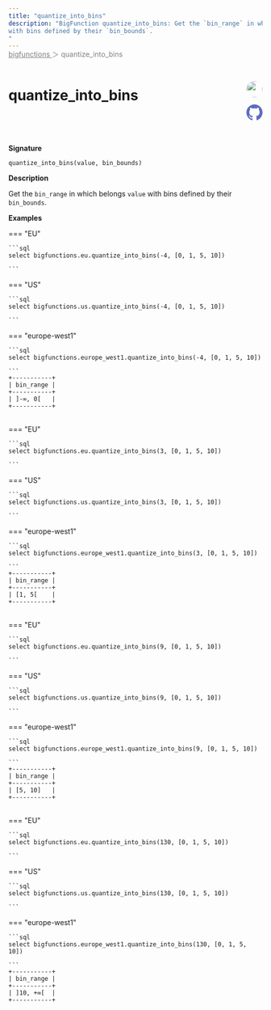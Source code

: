 ```yaml
---
title: "quantize_into_bins"
description: "BigFunction quantize_into_bins: Get the `bin_range` in which belongs `value`
with bins defined by their `bin_bounds`.
"
---
```


<span style="color: gray; position: relative; top: -1rem">
  <a href=".." style="color: gray">bigfunctions </a> ＞ quantize_into_bins
</span>

# quantize_into_bins


<div style="position: relative; top: -4rem; margin-bottom:  -2rem; text-align: right; z-index: 9999;">
  
  <a href="https://www.linkedin.com/in/paul-marcombes" title="Author: Paul Marcombes" target="_blank">
    <img src="https://lh3.googleusercontent.com/a-/ACB-R5RDf2yxcw1p_IYLCKmiUIScreatDdhG8B83om6Ohw=s260" width="32" style=" border-radius: 50% !important">
  </a>
  
  <a href="quantize_into_bins.yaml" title="Edit on GitHub" target="_blank"><svg xmlns="http://www.w3.org/2000/svg" width="32" height="32" viewBox="0 0 24 24"><path fill="#5d6cc0" d="M12 0c-6.626 0-12 5.373-12 12 0 5.302 3.438 9.8 8.207 11.387.599.111.793-.261.793-.577v-2.234c-3.338.726-4.033-1.416-4.033-1.416-.546-1.387-1.333-1.756-1.333-1.756-1.089-.745.083-.729.083-.729 1.205.084 1.839 1.237 1.839 1.237 1.07 1.834 2.807 1.304 3.492.997.107-.775.418-1.305.762-1.604-2.665-.305-5.467-1.334-5.467-5.931 0-1.311.469-2.381 1.236-3.221-.124-.303-.535-1.524.117-3.176 0 0 1.008-.322 3.301 1.23.957-.266 1.983-.399 3.003-.404 1.02.005 2.047.138 3.006.404 2.291-1.552 3.297-1.23 3.297-1.23.653 1.653.242 2.874.118 3.176.77.84 1.235 1.911 1.235 3.221 0 4.609-2.807 5.624-5.479 5.921.43.372.823 1.102.823 2.222v3.293c0 .319.192.694.801.576 4.765-1.589 8.199-6.086 8.199-11.386 0-6.627-5.373-12-12-12z"/></svg></a>
</div>



**Signature** 
```
quantize_into_bins(value, bin_bounds)
```

**Description**

Get the `bin_range` in which belongs `value`
with bins defined by their `bin_bounds`.






**Examples**













=== "EU"

    ```sql
    select bigfunctions.eu.quantize_into_bins(-4, [0, 1, 5, 10])
    
    ```




=== "US"

    ```sql
    select bigfunctions.us.quantize_into_bins(-4, [0, 1, 5, 10])
    
    ```




=== "europe-west1"

    ```sql
    select bigfunctions.europe_west1.quantize_into_bins(-4, [0, 1, 5, 10])
    
    ```









<pre style="margin-top: -1rem;">
<code style="padding-top: 0px; padding-bottom: 0px;">+-----------+
| bin_range |
+-----------+
| ]-∞, 0[   |
+-----------+
</code>
</pre>



















=== "EU"

    ```sql
    select bigfunctions.eu.quantize_into_bins(3, [0, 1, 5, 10])
    
    ```




=== "US"

    ```sql
    select bigfunctions.us.quantize_into_bins(3, [0, 1, 5, 10])
    
    ```




=== "europe-west1"

    ```sql
    select bigfunctions.europe_west1.quantize_into_bins(3, [0, 1, 5, 10])
    
    ```









<pre style="margin-top: -1rem;">
<code style="padding-top: 0px; padding-bottom: 0px;">+-----------+
| bin_range |
+-----------+
| [1, 5[    |
+-----------+
</code>
</pre>



















=== "EU"

    ```sql
    select bigfunctions.eu.quantize_into_bins(9, [0, 1, 5, 10])
    
    ```




=== "US"

    ```sql
    select bigfunctions.us.quantize_into_bins(9, [0, 1, 5, 10])
    
    ```




=== "europe-west1"

    ```sql
    select bigfunctions.europe_west1.quantize_into_bins(9, [0, 1, 5, 10])
    
    ```









<pre style="margin-top: -1rem;">
<code style="padding-top: 0px; padding-bottom: 0px;">+-----------+
| bin_range |
+-----------+
| [5, 10]   |
+-----------+
</code>
</pre>



















=== "EU"

    ```sql
    select bigfunctions.eu.quantize_into_bins(130, [0, 1, 5, 10])
    
    ```




=== "US"

    ```sql
    select bigfunctions.us.quantize_into_bins(130, [0, 1, 5, 10])
    
    ```




=== "europe-west1"

    ```sql
    select bigfunctions.europe_west1.quantize_into_bins(130, [0, 1, 5, 10])
    
    ```









<pre style="margin-top: -1rem;">
<code style="padding-top: 0px; padding-bottom: 0px;">+-----------+
| bin_range |
+-----------+
| ]10, +∞[  |
+-----------+
</code>
</pre>









